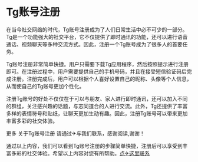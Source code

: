 # Tg账号注册

在当今社交网络的时代，Tg账号注册成为了人们日常生活中必不可少的一部分。Tg是一个功能强大的社交平台，它不仅提供了即时通讯的功能，还可以进行语音通话、视频聊天等多种交流方式。因此，注册一个Tg账号成为了很多人的首要任务。

Tg账号注册非常简单快捷。用户只需要下载Tg应用程序，然后按照提示进行注册即可。在注册过程中，用户需要提供自己的手机号码，并且在接受短信验证码后完成注册。注册完成后，用户可以根据个人喜好设置自己的昵称、头像等个人信息，从而使自己的Tg账号更加个性化。

注册Tg账号的好处不仅仅在于可以与朋友、家人进行即时通讯，还可以加入不同的群组，关注感兴趣的话题，与志同道合的人进行交流。此外，Tg还提供了丰富多样的表情符号和贴纸，让聊天更加生动有趣。因此，注册Tg账号可以带来更加丰富多彩的社交体验。

更多 关于Tg账号注册 请通过✈与我们联系，感谢阅读,谢谢！

通过以上内容，我们可以看到Tg账号注册的步骤简单快捷，注册后可以享受到丰富多彩的社交体验。希望以上内容对您有所帮助。[点✈这里联系](https://tg.k02.cc)